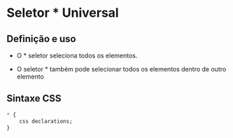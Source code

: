 # Seletor * Universal

## Definição e uso

 * O * seletor seleciona todos os elementos.

 * O seletor * também pode selecionar todos os elementos dentro de outro elemento 

## Sintaxe CSS

```css
* {
    css declarations;
}
```